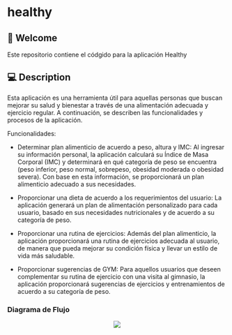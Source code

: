 # healthy

## :wave: Welcome

Este repositorio contiene el códgido para la aplicación Healthy

## 💻 Description

Esta aplicación es una herramienta útil para aquellas personas que buscan mejorar su salud y bienestar a través de una alimentación adecuada y ejercicio regular. A continuación, se describen las funcionalidades y procesos de la aplicación.

Funcionalidades:

- Determinar plan alimenticio de acuerdo a peso, altura y IMC: Al ingresar su información personal, la aplicación calculará su Índice de Masa Corporal (IMC) y determinará en qué categoría de peso se encuentra (peso inferior, peso normal, sobrepeso, obesidad moderada o obesidad severa). Con base en esta información, se proporcionará un plan alimenticio adecuado a sus necesidades.

- Proporcionar una dieta de acuerdo a los requerimientos del usuario: La aplicación generará un plan de alimentación personalizado para cada usuario, basado en sus necesidades nutricionales y de acuerdo a su categoría de peso.

- Proporcionar una rutina de ejercicios: Además del plan alimenticio, la aplicación proporcionará una rutina de ejercicios adecuada al usuario, de manera que pueda mejorar su condición física y llevar un estilo de vida más saludable.

- Proporcionar sugerencias de GYM: Para aquellos usuarios que deseen complementar su rutina de ejercicio con una visita al gimnasio, la aplicación proporcionará sugerencias de ejercicios y entrenamientos de acuerdo a su categoría de peso.

### Diagrama de Flujo

<div style="text-align:center;">
  <img src="diagrama.jpg alt="diagrama" />
</div>
